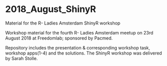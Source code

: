# 2018_August_ShinyR
Material for the R- Ladies Amsterdam ShinyR workshop

Workshop material for the fourth R- Ladies Amsterdam meetup on 23rd August 2018 at Freedomlab; sponsored by Pacmed.

Repository includes the presentation & corresponding workshop task, workshop apps(1-4) and the solutions. The ShinyR workshop was delivered by Sarah Stolle.
